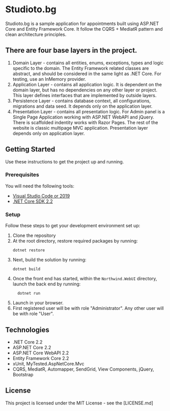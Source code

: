 # Studioto.bg

Studioto.bg is a sample application for appointments built using ASP.NET Core and Entity Framework Core. It follow the CQRS + MediatR pattern and clean architecture principles.

## There are four base layers in the project.
1. Domain Layer - contains all entities, enums, exceptions, types and logic specific to the domain. The Entity Framework related classes are abstract, and should be considered in the same light as .NET Core. For testing, use an InMemory provider.
2. Application Layer - contains all application logic. It is dependent on the domain layer, but has no dependencies on any other layer or project. This layer defines interfaces that are implemented by outside layers.
3. Persistence Layer - contains database context, all configurations, migrations and data seed. It depends only on the application layer.
4. Presentation Layer - contains all presentation logic. For Admin panel is a Single Page Application working with ASP.NET WebAPI and jQuery. There is scaffolded indentity works with Razor Pages. The rest of the website is classic multipage MVC application. Presentation layer depends only on application layer.

## Getting Started
Use these instructions to get the project up and running.

### Prerequisites
You will need the following tools:

* [Visual Studio Code or 2019](https://www.visualstudio.com/downloads/)
* [.NET Core SDK 2.2](https://www.microsoft.com/net/download/dotnet-core/2.2)

### Setup
Follow these steps to get your development environment set up:

  1. Clone the repository
  2. At the root directory, restore required packages by running:
     ```
     dotnet restore
     ```
  3. Next, build the solution by running:
     ```
     dotnet build
     ``` 
  4. Once the front end has started, within the `Northwind.WebUI` directory, launch the back end by running:
     ```
	   dotnet run
	   ```
  5. Launch in your browser.
  6. First registered user will be with role "Administrator". Any other user will be with role "User".

## Technologies
* .NET Core 2.2
* ASP.NET Core 2.2
* ASP.NET Core WebAPI 2.2
* Entity Framework Core 2.2
* xUnit, MyTested.AspNetCore.Mvc
* CQRS, MediatR, Automapper, SendGrid, View Components, jQuery, Bootstrap

## License

This project is licensed under the MIT License - see the [LICENSE.md]

